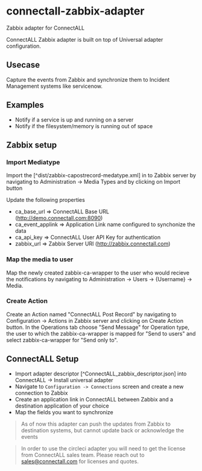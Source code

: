 # connectall-zabbix-adapter
Zabbix adapter for ConnectALL

ConnectALL Zabbix adapter is built on top of Universal adapter configuration. 

## Usecase
Capture the events from Zabbix and synchronize them to Incident Management systems like servicenow.

## Examples
* Notify if a service is up and running on a server
* Notify if the filesystem/memory is running out of space

## Zabbix setup
### Import Mediatype
Import the [^dist/zabbix-capostrecord-medatype.xml] in to Zabbix server by navigating to Administration -> Media Types and by clicking on Import button

Update the following properties
- ca_base_url => ConnectALL Base URL (http://demo.connectall.com:8090)
- ca_event_applink => Application Link name configured to synchonize the data
- ca_api_key => ConnectALL User API Key for authentication
- zabbix_url => Zabbix Server URI (http://zabbix.connectall.com)

### Map the media to user
Map the newly created zabbix-ca-wrapper to the user who would recieve the notifications by navigating to Administration -> Users -> {Username} -> Media.

### Create Action
Create an Action named "ConnectALL Post Record" by navigating to Configuration -> Actions in Zabbix server and clicking on Create Action button. In the Operations tab choose "Send Message" for Operation type, the user to which the zabbix-ca-wrapper is mapped for "Send to users" and select zabbix-ca-wrapper for "Send only to".

## ConnectALL Setup
* Import adapter descriptor [^ConnectALL_zabbix_descriptor.json] into ConnectALL -> Install universal adapter
* Navigate to `Configuration -> Connections` screen and create a new connection to Zabbix 
* Create an application link in ConnectALL between Zabbix and a destination application of your choice
* Map the fields you want to synchronize 


> As of now this adapter can push the updates from Zabbix to destination systems, but cannot update back or acknowledge the events 


> In order to use the circleci adapter you will need to get the license from ConnectALL sales team. Please reach out to sales@connectall.com for licenses and quotes.
